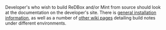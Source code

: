 Developer's who wish to build ReDBox and/or Mint from source should look at the documentation on the developer's site. There is [general installation information](http://code.google.com/p/redbox-mint/wiki/DeveloperInstallationGuide), as well as a number of [other wiki pages](http://code.google.com/p/redbox-mint/w/list) detailing build notes under different environments.